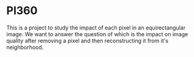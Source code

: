 # PI360
This is a project to study the impact of each pixel in an equirectangular image. We want to answer the question of which is the impact on image quality after removing a pixel and then reconstructing it from it's neighborhood.
